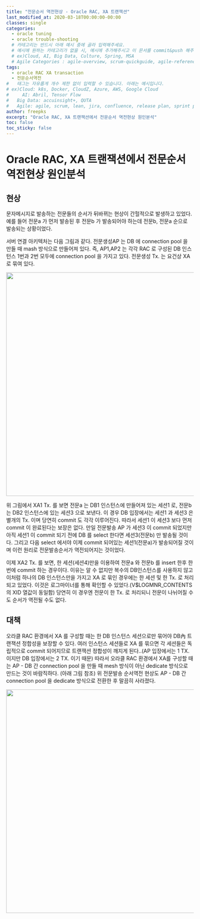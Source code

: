 ```yaml
---
title: "전문순서 역전현상 - Oracle RAC, XA 트랜잭션"
last_modified_at: 2020-03-18T00:00:00-00:00
classes: single
categories:
  - oracle tuning
  - oracle trouble-shooting
  # 카테고리는 반드시 아래 예시 중에 골라 입력해주세요.
  # 예시에 원하는 카테고리가 없을 시, 예시에 추가해주시고 이 문서를 commit&push 해주세요.
  # ex)Cloud, AI, Big Data, Culture, Spring, MSA
  # Agile Categories : agile-overview, scrum-quickguide, agile-reference, agile-practices, agile-thingy
tags:
  - oracle RAC XA transaction
  - 전문순서역전
#	태그는 자유롭게 개수 제한 없이 입력할 수 있습니다. 아래는 예시입니다.
# ex)Cloud: k8s, Docker, CloudZ, Azure, AWS, Google Cloud
#	  AI: Abril, Tensor Flow
#   Big Data: accuinsight+, QUTA
#   Agile: agile, scrum, lean, jira, confluence, release plan, sprint plan, backlog, review, retrospective, scrum master, product owner, scrum team, dev team,
author: freepks
excerpt: "Oracle RAC, XA 트랜잭션에서 전문순서 역전현상 원인분석"
toc: false 
toc_sticky: false
---
```

# Oracle RAC, XA 트랜잭션에서 전문순서 역전현상 원인분석

## 현상

문자메시지로 발송하는 전문들의 순서가 뒤바뀌는 현상이 간헐적으로 발생하고 있었다.
예를 들어 전문a 가 먼저 발송된 후 전문b 가 발송되어야 하는데 전문b, 전문a 순으로 발송되는 상황이었다.

서버 연결 아키텍처는 다음 그림과 같다.
전문생성AP 는 DB 에 connection pool 을 만들 때 mash 방식으로 만들어져 있다.
즉, AP1,AP2 는 각각 RAC 로 구성된 DB 인스턴스 1번과 2번 모두에 connection pool 을 가지고 있다.
전문생성 Tx. 는 요건상 XA 로 묶여 있다.


<img src="https://freepks.github.io/images/전문발송아키텍처1.PNG" width="600">


위 그림에서 XA1 Tx. 를 보면 전문a 는 DB1 인스턴스에 만들어져 있는 세션1 로, 전문b 는 DB2 인스턴스에 있는 세션3 으로 보낸다.
이 경우 DB 입장에서는 세션1 과 세션3 은 별개의 Tx. 이며 당연히 commit 도 각각 이루어진다.
따라서 세션1 이 세션3 보다 먼저 commit 이 완료된다는 보장은 없다.
만일 전문발송 AP 가 세션3 이 commit 되었지만 아직 세션1 이 commit 되기 전에 DB 를 select 한다면 세션3(전문b) 만 발송될 것이다.
그리고 다음 select 에서야 이제 commit 되어있는 세션1(전문a)가 발송되어질 것이며 이런 원리로 전문발송순서가 역전되어지는 것이었다.

이제 XA2 Tx. 를 보면, 한 세션(세션4)만을 이용하여 전문a 와 전문b 를 insert 한후 한번에 commit 하는 경우이다.
이유는 알 수 없지만 복수의 DB인스턴스를 사용하지 않고 이처럼 하나의 DB 인스턴스만을 가지고 XA 로 묶인 경우에는 한 세션 및 한 Tx. 로 처리되고 있었다. 이것은 로그마이너를 통해 확인할 수 있었다.(V$LOGMNR_CONTENTS 의 XID 열값이 동일함)
당연히 이 경우엔 전문이 한 Tx. 로 처리되니 전문이 나뉘어질 수도 순서가 역전될 수도 없다.

## 대책

오라클 RAC 환경에서 XA 를 구성할 때는 한 DB 인스턴스 세션으로만 묶어야 DB內 트랜잭션 정합성을 보장할 수 있다.
여러 인스턴스 세션들로 XA 를 묶으면 각 세션들은 독립적으로 commit 되어지므로 트랜잭션 정합성이 깨지게 된다..(AP 입장에서는 1 TX. 이지만 DB 입장에서는 2 TX. 이기 때문)
따라서 오라클 RAC 환경에서 XA를 구성할 때는 AP - DB 간 connection pool 을 만들 때 mesh 방식이 아닌 dedicate 방식으로 만드는 것이 바람직하다. (아래 그림 참조)
위 전문발송 순서역전 현상도 AP - DB 간 connection pool 을 dedicate 방식으로 전환한 후 말끔히 사라졌다.


<img src="https://freepks.github.io/images/전문발송아키텍처2.PNG" width="600">

